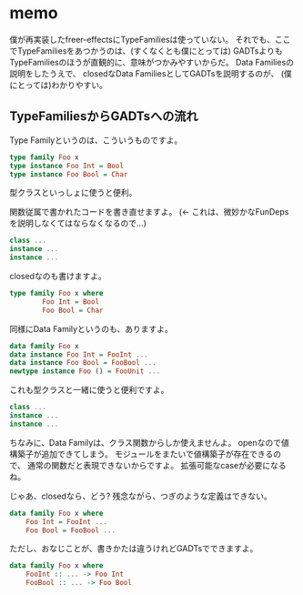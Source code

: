 memo
====

僕が再実装したfreer-effectsにTypeFamiliesは使っていない。
それでも、ここでTypeFamiliesをあつかうのは、(すくなくとも僕にとっては)
GADTsよりもTypeFamiliesのほうが直観的に、意味がつかみやすいからだ。
Data Familiesの説明をしたうえで、
closedなData FamiliesとしてGADTsを説明するのが、
(僕にとっては)わかりやすい。

TypeFamiliesからGADTsへの流れ
-----------------------------

Type Familyというのは、こういうものですよ。

```hs
type family Foo x
type instance Foo Int = Bool
type instance Foo Bool = Char
```

型クラスといっしょに使うと便利。

関数従属で書かれたコードを書き直せますよ。
	(<- これは、微妙かなFunDepsを説明しなくてはならなくなるので...)

```hs
class ...
instance ...
instance ...
```

closedなのも書けますよ。

```hs
type family Foo x where
        Foo Int = Bool
        Foo Bool = Char
```

同様にData Familyというのも、ありますよ。

```hs
data family Foo x
data instance Foo Int = FooInt ...
data instance Foo Bool = FooBool ...
newtype instance Foo () = FooUnit ...
```

これも型クラスと一緒に使うと便利ですよ。

```hs
class ...
instance ...
instance ...
```

ちなみに、Data Familyは、クラス関数からしか使えませんよ。
openなので値構築子が追加できてしまう。
モジュールをまたいで値構築子が存在できるので、
通常の関数だと表現できないからですよ。
拡張可能なcaseが必要になるね。

じゃあ、closedなら、どう?
残念ながら、つぎのような定義はできない。

```hs
data family Foo x where
	Foo Int = FooInt ...
	Foo Bool = FooBool ...
```

ただし、おなじことが、書きかたは違うけれどGADTsでできますよ。

```hs
data family Foo x where
	FooInt :: ... -> Foo Int
	FooBool :: ... -> Foo Bool
```
